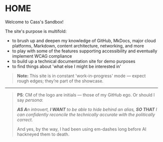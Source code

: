 # HOME

Welcome to Cass's Sandbox!

The site's purpose is multifold:

- to brush up and deepen my knowledge of GitHub, MkDocs, major cloud platforms, Markdown, content architecture, networking, and more 
- to play with some of the features supporting accessibility and eventually implement WCAG compliance
- to build up a technical documentation site for demo purposes
- to find things about 'what else I might be interested in'

> **Note:** This site is in constant 'work-in-progress' mode — expect rough edges; they’re part of the showcase.

---

> **PS**: <span class="logo-text">CM</span> of the logo are initials — those of my GitHub ego. Or should I say *persona*:
>
> <em><strong>AS A</strong>n introvert, <strong>I WANT</strong> to be able to hide behind an alias, <strong>SO THAT</strong> I can confidently reconcile the technically accurate with the politically correct.</em>
>
> And yes, by the way, I had been using em-dashes long before AI hackneyed them to death.
